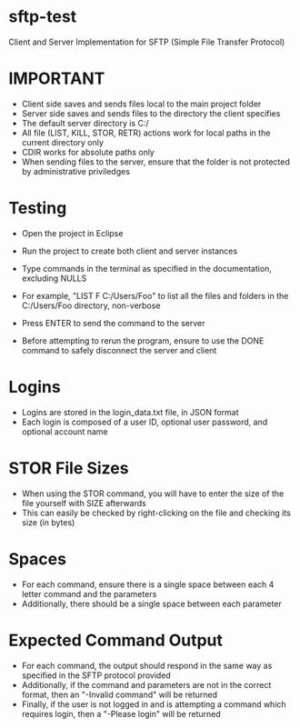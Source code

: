 # sftp-test
Client and Server Implementation for SFTP (Simple File Transfer Protocol)

# IMPORTANT
* Client side saves and sends files local to the main project folder
* Server side saves and sends files to the directory the client specifies
* The default server directory is C:/
* All file (LIST, KILL, STOR, RETR) actions work for local paths in the current directory only
* CDIR works for absolute paths only
* When sending files to the server, ensure that the folder is not protected by administrative priviledges

# Testing
* Open the project in Eclipse
* Run the project to create both client and server instances
* Type commands in the terminal as specified in the documentation, excluding NULLS
* For example, "LIST F C:/Users/Foo" to list all the files and folders in the C:/Users/Foo directory, non-verbose
* Press ENTER to send the command to the server

* Before attempting to rerun the program, ensure to use the DONE command to safely disconnect the server and client

# Logins
* Logins are stored in the login_data.txt file, in JSON format
* Each login is composed of a user ID, optional user password, and optional account name

# STOR File Sizes
* When using the STOR command, you will have to enter the size of the file yourself with SIZE afterwards
* This can easily be checked by right-clicking on the file and checking its size (in bytes)

# Spaces
* For each command, ensure there is a single space between each 4 letter command and the parameters
* Additionally, there should be a single space between each parameter

# Expected Command Output
* For each command, the output should respond in the same way as specified in the SFTP protocol provided
* Additionally, if the command and parameters are not in the correct format, then an "-Invalid command" will be returned
* Finally, if the user is not logged in and is attempting a command which requires login, then a "-Please login" will be returned



